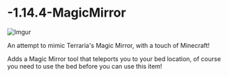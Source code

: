 # -1.14.4-MagicMirror
 
 ![Imgur](https://imgur.com/E5SSSBl.png)
 
 An attempt to mimic Terraria's Magic Mirror, with a touch of Minecraft!

Adds a Magic Mirror tool that teleports you to your bed location, of course you need to use the bed before you can use this item!

